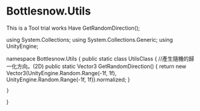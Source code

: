 # Bottlesnow.Utils
This is a Tool trial works
Have GetRandomDirection();

using System.Collections;
using System.Collections.Generic;
using UnityEngine;

namespace Bottlesnow.Utils
{
    public static class UtilsClass
    {
        //產生隨機的歸一化方向。(2D)
        public static Vector3 GetRandomDirection()
        {
            return new Vector3(UnityEngine.Random.Range(-1f, 1f), UnityEngine.Random.Range(-1f, 1f)).normalized;
        }

    }
}
